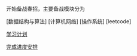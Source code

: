 开始备战春招，主要备战模块分为

[数据结构与算法]
[计算机网络]
[操作系统]
[leetcode]

[学习计划](E:\blog\Job-Interview\学习计划.md)

[完成进度安排](E:\blog\Job-Interview\完成进度情况.md)





















